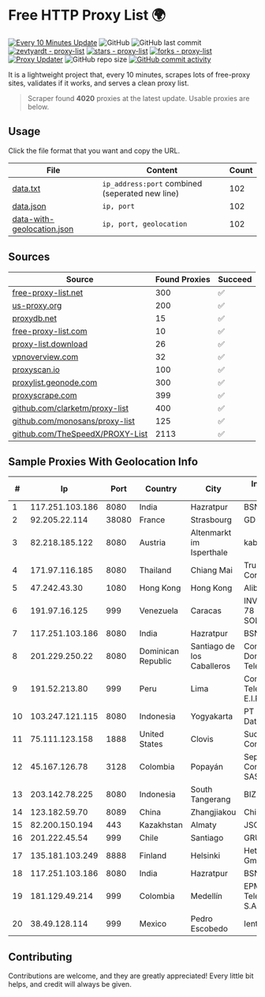 
# Free HTTP Proxy List 🌍

[![Every 10 Minutes Update](https://github.com/mertguvencli/http-proxy-list/actions/workflows/main.yml/badge.svg?branch=main)](https://github.com/mertguvencli/http-proxy-list/actions/workflows/main.yml)
![GitHub](https://img.shields.io/github/license/mertguvencli/http-proxy-list)
![GitHub last commit](https://img.shields.io/github/last-commit/mertguvencli/http-proxy-list)
[![zevtyardt - proxy-list](https://img.shields.io/static/v1?label=zevtyardt&message=proxy-list&color=blue&logo=github)](https://github.com/zevtyardt/proxy-list "Go to GitHub repo")
[![stars - proxy-list](https://img.shields.io/github/stars/zevtyardt/proxy-list?style=social)](https://github.com/zevtyardt/proxy-list)
[![forks - proxy-list](https://img.shields.io/github/forks/zevtyardt/proxy-list?style=social)](https://github.com/zevtyardt/proxy-list)
[![Proxy Updater](https://github.com/zevtyardt/proxy-list/workflows/Proxy%20Updater/badge.svg)](https://github.com/zevtyardt/proxy-list/actions?query=workflow:"Proxy+Updater")
![GitHub repo size](https://img.shields.io/github/repo-size/zevtyardt/proxy-list)
[![GitHub commit activity](https://img.shields.io/github/commit-activity/m/zevtyardt/proxy-list?logo=commits)](https://github.com/zevtyardt/proxy-list/commits/main)

It is a lightweight project that, every 10 minutes, scrapes lots of free-proxy sites, validates if it works, and serves a clean proxy list.

> Scraper found **4020** proxies at the latest update. Usable proxies are below.

## Usage

Click the file format that you want and copy the URL.

|File|Content|Count|
|----|-------|-----|
|[data.txt](https://raw.githubusercontent.com/mertguvencli/http-proxy-list/main/proxy-list/data.txt)|`ip_address:port` combined (seperated new line)|102|
|[data.json](https://raw.githubusercontent.com/mertguvencli/http-proxy-list/main/proxy-list/data.json)|`ip, port`|102|
|[data-with-geolocation.json](https://raw.githubusercontent.com/mertguvencli/http-proxy-list/main/proxy-list/data-with-geolocation.json)|`ip, port, geolocation`|102|

## Sources

|Source|Found Proxies|Succeed|
|------|-------------|-------|
|[free-proxy-list.net](https://free-proxy-list.net)|300|✅|
|[us-proxy.org](https://www.us-proxy.org)|200|✅|
|[proxydb.net](http://proxydb.net)|15|✅|
|[free-proxy-list.com](https://free-proxy-list.com/?page=&port=&type%5B%5D=http&type%5B%5D=https&up_time=0&search=Search)|10|✅|
|[proxy-list.download](https://www.proxy-list.download/HTTP)|26|✅|
|[vpnoverview.com](https://vpnoverview.com/privacy/anonymous-browsing/free-proxy-servers)|32|✅|
|[proxyscan.io](https://www.proxyscan.io)|100|✅|
|[proxylist.geonode.com](https://proxylist.geonode.com/api/proxy-list?limit=300&page=1&sort_by=lastChecked&sort_type=desc&protocols=http,https)|300|✅|
|[proxyscrape.com](https://api.proxyscrape.com/v2/?request=displayproxies&protocol=http&timeout=10000&country=all&ssl=all&anonymity=all)|399|✅|
|[github.com/clarketm/proxy-list](https://raw.githubusercontent.com/clarketm/proxy-list/master/proxy-list-raw.txt)|400|✅|
|[github.com/monosans/proxy-list](https://raw.githubusercontent.com/monosans/proxy-list/main/proxies/http.txt)|125|✅|
|[github.com/TheSpeedX/PROXY-List](https://raw.githubusercontent.com/TheSpeedX/PROXY-List/master/http.txt)|2113|✅|


## Sample Proxies With Geolocation Info

|#|Ip|Port|Country|City|Internet Service Provider|
|-|--|----|-------|----|-------------------------|
|1|117.251.103.186|8080|India|Hazratpur|BSNL Internet|
|2|92.205.22.114|38080|France|Strasbourg|GD MASS Network|
|3|82.218.185.122|8080|Austria|Altenmarkt im Isperthale|kabelplus GmbH|
|4|171.97.116.185|8080|Thailand|Chiang Mai|True Internet Corporation CO. Ltd.|
|5|47.242.43.30|1080|Hong Kong|Hong Kong|Alibaba.com LLC|
|6|191.97.16.125|999|Venezuela|Caracas|INVERSIONES FRITZ 78 C.A.(WIFI SOLUTION)|
|7|117.251.103.186|8080|India|Hazratpur|BSNL Internet|
|8|201.229.250.22|8080|Dominican Republic|Santiago de los Caballeros|Compañía Dominicana de Teléfonos S. A.|
|9|191.52.213.80|999|Peru|Lima|Comwifi Telecomunicaciones E.I.R.L|
|10|103.247.121.115|8080|Indonesia|Yogyakarta|PT Media Sarana Data|
|11|75.111.123.158|1888|United States|Clovis|Suddenlink Communications|
|12|45.167.126.78|3128|Colombia|Popayán|Sepcom Comunicaciones SAS|
|13|203.142.78.225|8080|Indonesia|South Tangerang|BIZNET|
|14|123.182.59.70|8089|China|Zhangjiakou|Chinanet|
|15|82.200.150.194|443|Kazakhstan|Almaty|JSC Kazakhtelecom|
|16|201.222.45.54|999|Chile|Santiago|GRUPO ULLOA SpA|
|17|135.181.103.249|8888|Finland|Helsinki|Hetzner Online GmbH|
|18|117.251.103.186|8080|India|Hazratpur|BSNL Internet|
|19|181.129.49.214|999|Colombia|Medellín|EPM Telecomunicaciones S.A. E.S.P.|
|20|38.49.128.114|999|Mexico|Pedro Escobedo|Ientc S De RL De CV|



## Contributing

Contributions are welcome, and they are greatly appreciated! Every
little bit helps, and credit will always be given.

